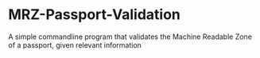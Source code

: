 # MRZ-Passport-Validation
 A simple commandline program that validates the Machine Readable Zone of a passport, given relevant information
